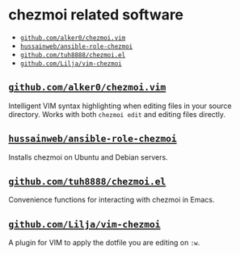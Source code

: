 # chezmoi related software

<!--- toc --->
* [`github.com/alker0/chezmoi.vim`](#githubcomalker0chezmoivim)
* [`hussainweb/ansible-role-chezmoi`](#hussainwebansible-role-chezmoi)
* [`github.com/tuh8888/chezmoi.el`](#githubcomtuh8888chezmoiel)
* [`github.com/Lilja/vim-chezmoi`](#githubcomliljavim-chezmoi)

## [`github.com/alker0/chezmoi.vim`](https://github.com/alker0/chezmoi.vim)

Intelligent VIM syntax highlighting when editing files in your source directory.
Works with both `chezmoi edit` and editing files directly.

## [`hussainweb/ansible-role-chezmoi`](https://github.com/hussainweb/ansible-role-chezmoi)

Installs chezmoi on Ubuntu and Debian servers.

## [`github.com/tuh8888/chezmoi.el`](https://github.com/tuh8888/chezmoi.el)

Convenience functions for interacting with chezmoi in Emacs.

## [`github.com/Lilja/vim-chezmoi`](https://github.com/Lilja/vim-chezmoi)

A plugin for VIM to apply the dotfile you are editing on `:w`.
